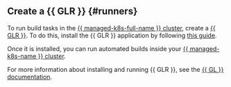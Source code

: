 ## Create a {{ GLR }} {#runners}

To run build tasks in the [{{ managed-k8s-full-name }} cluster](../../managed-kubernetes/concepts/index.md#kubernetes-cluster), create a [{{ GLR }}](https://docs.gitlab.com/runner/install/kubernetes.html). To do this, install the {{ GLR }} application by following [this guide](../../managed-kubernetes/operations/applications/gitlab-runner.md).

Once it is installed, you can run automated builds inside your [{{ managed-k8s-name }} cluster](../../managed-kubernetes/concepts/index.md#kubernetes-cluster).

For more information about installing and running {{ GLR }}, see the [{{ GL }} documentation](https://docs.gitlab.com/runner/install/).